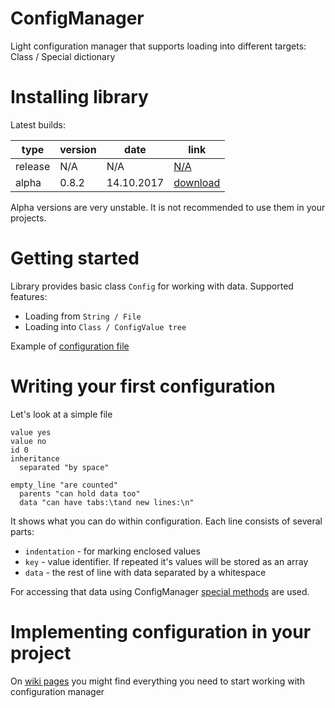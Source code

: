 # ConfigManager
Light configuration manager that supports loading into different targets: Class / Special dictionary

# Installing library
Latest builds:

| type    | version | date       | link       |
|---------|---------|------------|------------|
| release | N/A     | N/A        | [N/A](#) |
| alpha   | 0.8.2   | 14.10.2017 | [download](https://github.com/Mikhail158/ConfigManager/releases/tag/v0.8.2a) |

Alpha versions are very unstable. It is not recommended to use them in your projects.

# Getting started
Library provides basic class ```Config``` for working with data.
Supported features:
  - Loading from ```String / File```
  - Loading into ```Class / ConfigValue tree```

Example of [configuration file](#)

# Writing your first configuration

Let's look at a simple file
```
value yes
value no
id 0
inheritance
  separated "by space"

empty_line "are counted"
  parents "can hold data too"
  data "can have tabs:\tand new lines:\n"
```
It shows what you can do within configuration.
Each line consists of several parts:
  - ```indentation``` - for marking enclosed values
  - ```key``` - value identifier. If repeated it's values will be stored as an array
  - ```data``` - the rest of line with data separated by a whitespace

For accessing that data using ConfigManager [special methods](#) are used.

# Implementing configuration in your project
On [wiki pages](https://github.com/Mikhail158/ConfigManager/wiki) you might find everything you need to start working with configuration manager
